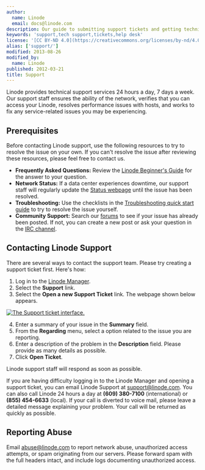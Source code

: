 ```yaml
---
author:
  name: Linode
  email: docs@linode.com
description: Our guide to submitting support tickets and getting technical support.
keywords: 'support,tech support,tickets,help desk'
license: '[CC BY-ND 4.0](https://creativecommons.org/licenses/by-nd/4.0)'
alias: ['support/']
modified: 2013-08-26
modified_by:
  name: Linode
published: 2012-03-21
title: Support
---
```


Linode provides technical support services 24 hours a day, 7 days a week. Our support staff ensures the ability of the network, verifies that you can access your Linode, resolves performance issues with hosts, and works to fix any service-related issues you may be experiencing.

## Prerequisites

Before contacting Linode support, use the following resources to try to resolve the issue on your own. If you can't resolve the issue after reviewing these resources, please feel free to contact us.

-   **Frequently Asked Questions:** Review the [Linode Beginner's Guide](http://www.linode.com/docs/platform/linode-beginners-guide) for the answer to your question.
-   **Network Status:** If a data center experiences downtime, our support staff will regularly update the [Status webpage](http://status.linode.com/) until the issue has been resolved.
-   **Troubleshooting:** Use the checklists in the [Troubleshooting quick start guide](/docs/quick-start-troubleshooting) to try to resolve the issue yourself.
-   **Community Support:** Search our [forums](https://forum.linode.com/) to see if your issue has already been posted. If not, you can create a new post or ask your question in the [IRC channel](https://www.linode.com/chat/).

## Contacting Linode Support

There are several ways to contact the support team. Please try creating a support ticket first. Here's how:

1.  Log in to the [Linode Manager](https://manager.linode.com).
2.  Select the **Support** link.
3.  Select the **Open a new Support Ticket** link. The webpage shown below appears.

[![The Support ticket interface.](/docs/assets/935-support1-small.png)](/docs/assets/936-support1.png)

4.  Enter a summary of your issue in the **Summary** field.
5.  From the **Regarding** menu, select a option related to the issue you are reporting.
6.  Enter a description of the problem in the **Description** field. Please provide as many details as possible.
7.  Click **Open Ticket**.

Linode support staff will respond as soon as possible.

If you are having difficulty logging in to the Linode Manager and opening a support ticket, you can email Linode Support at <support@linode.com>. You can also call Linode 24 hours a day at **(609) 380-7100** (international) or **(855) 454-6633** (local). If your call is diverted to voice mail, please leave a detailed message explaining your problem. Your call will be returned as quickly as possible.

## Reporting Abuse

Email <abuse@linode.com> to report network abuse, unauthorized access attempts, or spam originating from our servers. Please forward spam with the full headers intact, and include logs documenting unauthorized access.